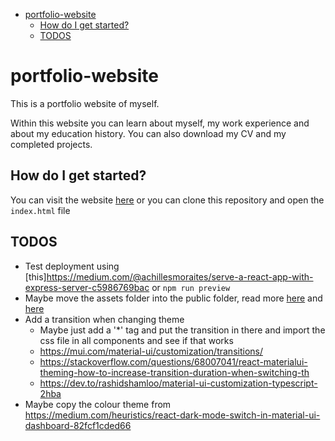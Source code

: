 - [portfolio-website](#portfolio-website)
  - [How do I get started?](#how-do-i-get-started)
  - [TODOS](#todos)

# portfolio-website

This is a portfolio website of myself.

Within this website you can learn about myself, my work experience and about my education history. You can also download my CV and my completed projects.

## How do I get started?

You can visit the website [here](https://adam-logan-portfolio.netlify.app/) or you can clone this repository and open the ```index.html``` file

## TODOS

- Test deployment using [this]<https://medium.com/@achillesmoraites/serve-a-react-app-with-express-server-c5986769bac> or ```npm run preview```
- Maybe move the assets folder into the public folder, read more [here](https://vitejs.dev/guide/assets.html) and [here](https://www.reddit.com/r/webdev/comments/z6dsoh/can_someone_explain_to_me_what_the_public_folder/)
- Add a transition when changing theme
  - Maybe just add a '*' tag and put the transition in there and import the css file in all components and see if that works
  - <https://mui.com/material-ui/customization/transitions/>
  - <https://stackoverflow.com/questions/68007041/react-materialui-theming-how-to-increase-transition-duration-when-switching-th>
  - <https://dev.to/rashidshamloo/material-ui-customization-typescript-2hba>
- Maybe copy the colour theme from <https://medium.com/heuristics/react-dark-mode-switch-in-material-ui-dashboard-82fcf1cded66>